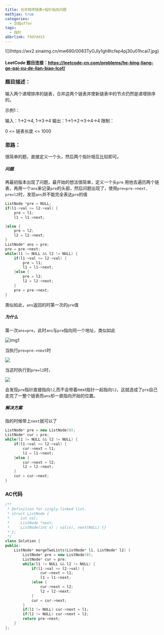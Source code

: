 ```yaml
---
title: 合并排序链表+指针指向问题
mathjax: true
categories:
  - 剑指offer
tags:
  - 指针
abbrlink: f9d7dd15
---
```


<meta name = "referrer" content = "no-referrer" />
![](https://wx2.sinaimg.cn/mw690/0083TyOJly1gh8tcfep4pj30u01hcai7.jpg)

<!-- less -->

#### LeetCode 题目连接：https://leetcode-cn.com/problems/he-bing-liang-ge-pai-xu-de-lian-biao-lcof/

### 题目描述：

输入两个递增排序的链表，合并这两个链表并使新链表中的节点仍然是递增排序的。

示例1：

输入：1->2->4, 1->3->4
输出：1->1->2->3->4->4
限制：

0 <= 链表长度 <= 1000

### 思路：

很简单的题，直接定义一个头，然后两个指针相互比较即可。

##### 问题

再最初版本出现了问题，最开始的想法很简单，定义一个头`pre` 用他去遍历两个链表，再用一个`ans`来记录`pre`的头部，然后问题出现了，使用`pre=pre->next, pre=l2`时，发现`ans`并不能完全表达`pre`的值

```c++
ListNode *pre = NULL;
if(l1->val <= l2->val) {
    pre = l1;
    l1 = l1->next;

}else {
    pre = l2;
    l2 = l2->next;
}
ListNode* ans = pre;
pre = pre->next;
while(l1 != NULL && l2 != NULL) {
    if(l1->val <= l2->val) {
        pre = l1;
        l1 = l1->next;
    }else {
        pre = l2;
        l2 = l2->next;
    }
    pre = pre->next;
}           
```

类似如此，`ans`返回的时第一次的`pre`值

##### 为什么

第一次`ans=pre`，此时`ans`与`pre`指向同一个地址，类似如此

![img1](https://wx1.sinaimg.cn/mw690/0083TyOJly1gh8tv20gyfj318z0fsk80.jpg)

当执行`pre=pre->next`时

![](https://wx2.sinaimg.cn/mw690/0083TyOJly1gh8uasmxrlj31f90kptym.jpg)

当这时执行到`pre=l2`时，

![](https://wx3.sinaimg.cn/mw690/0083TyOJly1gh8utv4338j31df0mbx5l.jpg)

会发现`pre`指针直接指向`l2`,而不会带着next指针一起指向`l2`，这就造成了`pre`自己走完了一整个链表而`ans`却一直指向开始的位置。

##### 解决方案

指的时候带上`next`就可以了

```c++
ListNode* pre = new ListNode(0);
ListNode* cur = pre;
while(l1 != NULL && l2 != NULL) {
    if(l1->val <= l2->val) {
        cur->next = l1;
        l1 = l1->next;
    }else {
        cur->next = l2;
        l2 = l2->next;
    }
    cur = cur->next;
}
```

### AC代码

```c++
/**
 * Definition for singly-linked list.
 * struct ListNode {
 *     int val;
 *     ListNode *next;
 *     ListNode(int x) : val(x), next(NULL) {}
 * };
 */
class Solution {
public:
    ListNode* mergeTwoLists(ListNode* l1, ListNode* l2) {
        ListNode* pre = new ListNode(0);
        ListNode* cur = pre;
        while(l1 != NULL && l2 != NULL) {
            if(l1->val <= l2->val) {
                cur->next = l1;
                l1 = l1->next;
            }else {
                cur->next = l2;
                l2 = l2->next;
            }
            cur = cur->next;
        }
        if(l1 != NULL) cur->next = l1;
        if(l2 != NULL) cur->next = l2;
        return pre->next;
    }
};
```

